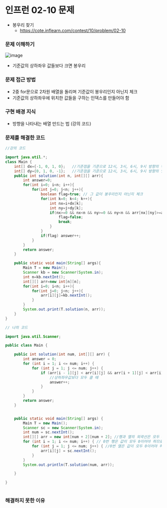 # 인프런 02-10 문제
- 봉우리 찾기
    - https://cote.inflearn.com/contest/10/problem/02-10

### 문제 이해하기
![image](https://github.com/Chae-space/inflearn-java-algo/assets/90403366/a383e97a-4bf8-4f8f-80ae-08f28b807f6c)

- 기준값의 상하좌우 값들보다 크면 봉우리

### 문제 접근 방법
- 2중 for문으로 2차원 배열을 돌리며 기준값이 봉우리인지 아닌지 체크
- 기준값의 상하좌우에 위치한 값들을 구하는 인덱스를 만들어야 함

### 구현 배경 지식
- 방향을 나타내는 배열 만드는 법 (강의 코드)

### 문제를 해결한 코드
```java
//강의 코드

import java.util.*;
class Main {
    int[] dx={-1, 0, 1, 0};   //기준점을 기준으로 12시, 3시, 6시, 9시 방향의 행의 인덱스
    int[] dy={0, 1, 0, -1};   //기준점을 기준으로 12시, 3시, 6시, 9시 방향의 열의 인덱스
    public int solution(int n, int[][] arr){
        int answer=0;
        for(int i=0; i<n; i++){
            for(int j=0; j<n; j++){
                boolean flag=true; // 그 값이 봉우리인지 아닌지 체크
                for(int k=0; k<4; k++){
                    int nx=i+dx[k];
                    int ny=j+dy[k];
                    if(nx>=0 && nx<n && ny>=0 && ny<n && arr[nx][ny]>=arr[i][j]){
                        flag=false;
                        break;
                    }
                }
                if(flag) answer++;
            }
        }
        return answer;
    }

    public static void main(String[] args){
        Main T = new Main();
        Scanner kb = new Scanner(System.in);
        int n=kb.nextInt();
        int[][] arr=new int[n][n];
        for(int i=0; i<n; i++){
            for(int j=0; j<n; j++){
                arr[i][j]=kb.nextInt();
            }
        }
        System.out.print(T.solution(n, arr));
    }
}

// 나의 코드

import java.util.Scanner;

public class Main {

    public int solution(int num, int[][] arr) {
        int answer = 0;
        for (int i = 1; i <= num; i++) {
            for (int j = 1; j <= num; j++) {
                if (arr[i - 1][j] < arr[i][j] && arr[i + 1][j] < arr[i][j] && arr[i][j - 1] < arr[i][j] && arr[i][j + 1] < arr[i][j]) {
                    //상하좌우값보다 모두 클 때
                    answer++;
                }
            }
        }
        return answer;
    }


    public static void main(String[] args) {
        Main T = new Main();
        Scanner sc = new Scanner(System.in);
        int num = sc.nextInt();
        int[][] arr = new int[num + 2][num + 2]; //행과 열의 외곽선은 모두 0으로 초기화되므로 입력받을 필요 x
        for (int i = 1; i <= num; i++) { // 0번 행은 값이 모두 0이어야 하므로 1부터 시작
            for (int j = 1; j <= num; j++) { //0번 열은 값이 모두 0이어야 하므로 1부터 시작
                arr[i][j] = sc.nextInt();
            }
        }
        System.out.println(T.solution(num, arr));

    }

}



```

### 해결하지 못한 이유
